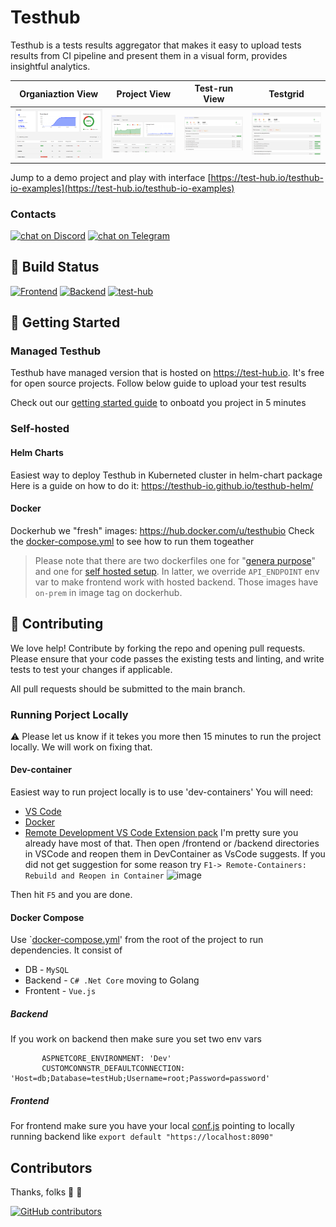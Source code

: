 # Testhub

Testhub is a tests results aggregator that makes it easy to upload tests results from CI pipeline and present them in a visual form, provides insightful analytics.

|Organiaztion View | Project View | Test-run View | Testgrid |
|-|-|-|-|
|![Organiaztion](docs/images/screenshot1.png) | ![Project](docs/images/screenshot2.png) |![Test-run](docs/images/screenshot3.png)| ![Testgrid](docs/images/screenshot4.png)

Jump to a demo project and play with interface [https://test-hub.io/testhub-io-examples](https://test-hub.io/testhub-io-examples) 

### Contacts

<p align="left">
    <a href="https://discord.gg/WYx5Ud8eK6">
        <img src="https://img.shields.io/discord/827273609445507072?logo=discord"
            alt="chat on Discord"></a>              
    <a href="https://t.me/teshub_io">
        <img src="https://img.shields.io/badge/telegram-join-green"
            alt="chat on Telegram"></a>
</p>

## 👷 Build Status

[![Frontend](https://github.com/testhub-io/testhub/actions/workflows/frontend.yml/badge.svg)](https://github.com/testhub-io/testhub/actions/workflows/frontend.yml)
[![Backend](https://github.com/testhub-io/testhub/actions/workflows/backend.yml/badge.svg)](https://github.com/testhub-io/testhub/actions/workflows/backend.yml)
[![test-hub](https://api.test-hub.io/api/test-hub/projects/testhub-api/badge.svg?branch=master)](https://test-hub.io/test-hub/projects/testhub-api/runs)&nbsp;


## 🚀 Getting Started

### Managed Testhub 
Testhub have managed version that is hosted on https://test-hub.io. It's free for open source projects. Follow below guide to upload your test results

Check out our [getting started guide](https://testhub-io.github.io/testhub/docs/) to onboatd you project in 5 minutes 

### Self-hosted

#### Helm Charts 
Easiest way to deploy Testhub in Kuberneted cluster in helm-chart package
Here is a guide on how to do it: https://testhub-io.github.io/testhub-helm/

#### Docker 
Dockerhub we "fresh" images: https://hub.docker.com/u/testhubio
Check the [docker-compose.yml](/docker-compose.yaml) to see how to run them togeather 
> Please note that there are two dockerfiles one for "[genera purpose](/frontend/Dockerfile)" and one for [self hosted setup](/frontend/Dockerfile-on-prem.dockerfile). In latter, we override `API_ENDPOINT` env var to make frontend work with hosted backend. Those images have `on-prem` in image tag on dockerhub.

## 👏 Contributing
We love help! Contribute by forking the repo and opening pull requests. Please ensure that your code passes the existing tests and linting, and write tests to test your changes if applicable.

All pull requests should be submitted to the main branch.

### Running Porject Locally
:warning: Please let us know if it tekes you more then 15 minutes to run the project locally. We will work on fixing that. 

#### Dev-container 
Easiest way to run project locally is to use 'dev-containers'
You will need:
-  [VS Code](https://code.visualstudio.com/)
-  [Docker](https://www.docker.com/products/docker-desktop)
-  [Remote Development VS Code Extension pack](https://marketplace.visualstudio.com/items?itemName=ms-vscode-remote.vscode-remote-extensionpack)
I'm pretty sure you already have most of that. 
Then open /frontend or /backend directories in VSCode and reopen them in DevContainer as VsCode suggests. If you did not get suggestion for some reason try `F1-> Remote-Containers: Rebuild and Reopen in Container`
![image](https://user-images.githubusercontent.com/154290/149673225-dbae4680-06b7-4219-ae9e-5f2e6b4ae342.png)

Then hit `F5` and you are done.

#### Docker Compose 

Use `[docker-compose.yml](/docker-compose.yml)' from the root of the project to run dependencies. It consist of 
- DB - `MySQL`
- Backend - `C# .Net Core` moving to Golang
- Frontent - `Vue.js` 

##### Backend
If you work on backend then make sure you set two env vars
```
       ASPNETCORE_ENVIRONMENT: 'Dev'
       CUSTOMCONNSTR_DEFAULTCONNECTION: 'Host=db;Database=testHub;Username=root;Password=password'
```

##### Frontend
For frontend make sure you have your local [conf.js](/frontend/conf.js) pointing to locally running backend like `export default "https://localhost:8090"`

## Contributors 
Thanks, folks 🥇 👏

[![GitHub contributors](https://contrib.rocks/image?repo=testhub-io/testhub)](https://github.com/testhub-io/testhub/graphs/contributors)
